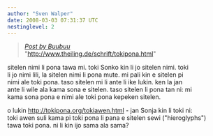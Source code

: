 ```yaml
---
author: "Sven Walper"
date: 2008-03-03 07:31:37 UTC
nestinglevel: 2
---
```

> [_Post by Buubuu_](/iw4Df06M/zlango#post4)  
> "http://www.theiling.de/schrift/tokipona.html"  
> 

sitelen nimi li pona tawa mi. toki Sonko kin li jo sitelen nimi. toki  
li jo nimi lili, la sitelen nimi li pona mute. mi pali kin e sitelen pi  
nimi ale toki pona. taso sitelen mi li ante li ike lukin. ken la jan  
ante li wile ala kama sona e sitelen. taso sitelen li pona tan ni: mi  
kama sona pona e nimi ale toki pona kepeken sitelen.  
  
o lukin http://tokipona.org/tokiawen.html - jan Sonja kin li toki ni:  
toki awen suli kama pi toki pona li pana e sitelen sewi ("hieroglyphs")  
tawa toki pona. ni li kin ijo sama ala sama?